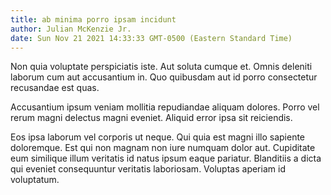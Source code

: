 ```yaml
---
title: ab minima porro ipsam incidunt
author: Julian McKenzie Jr.
date: Sun Nov 21 2021 14:33:33 GMT-0500 (Eastern Standard Time)
---
```

Non quia voluptate perspiciatis iste. Aut soluta cumque et. Omnis deleniti laborum cum aut accusantium in. Quo quibusdam aut id porro consectetur recusandae est quas.

 Accusantium ipsum veniam mollitia repudiandae aliquam dolores. Porro vel rerum magni delectus magni eveniet. Aliquid error ipsa sit reiciendis.

 Eos ipsa laborum vel corporis ut neque. Qui quia est magni illo sapiente doloremque. Est qui non magnam non iure numquam dolor aut. Cupiditate eum similique illum veritatis id natus ipsum eaque pariatur. Blanditiis a dicta qui eveniet consequuntur veritatis laboriosam. Voluptas aperiam id voluptatum.